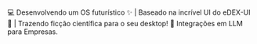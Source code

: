 💻 Desenvolvendo um OS futurístico ✨ | Baseado na incrível UI do eDEX-UI 🚀 | Trazendo ficção científica para o seu desktop! 🌌
Integrações em LLM para Empresas.
